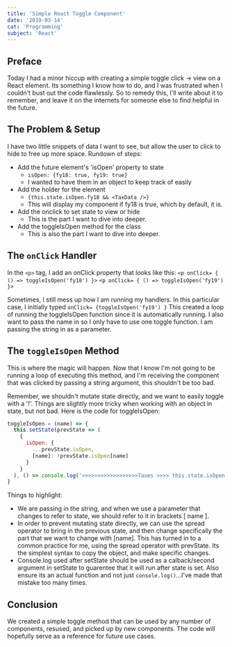 ```yaml
---
title: 'Simple React Toggle Component'
date: '2019-03-14'
cat: 'Programming'
subject: 'React'
---
```


## Preface
Today I had a minor hiccup with creating a simple toggle click -> view on a React element. Its something I know how to do, and I was frustrated when I couldn't bust out the code flawlessly. So to remedy this, I'll write about it to remember, and leave it on the internets for someone else to find helpful in the future. 

## The Problem & Setup
I have two little snippets of data I want to see, but allow the user to click to hide to free up more space. 
Rundown of steps:

- Add the future element's 'isOpen' property to state
	- `isOpen: {fy18: true, fy19: true}`
	- I wanted to have them in an object to keep track of easily
- Add the holder for the element
	- `{this.state.isOpen.fy18 && <TaxData />}`
	- This will display my component if fy18 is true, which by default, it is. 
- Add the onclick to set state to view or hide
	- This is the part I want to dive into deeper.
- Add the toggleIsOpen method for the class
	- This is also the part I want to dive into deeper.
	
## The `onClick` Handler
In the `<p>` tag, I add an onClick property that looks like this:
`<p onClick= { () => toggleIsOpen('fy18') }>`
`<p onClick= { () => toggleIsOpen('fy19') }>`
	
Sometimes, I still mess up how I am running my handlers. 
In this particular case, I initially typed `onClick= {toggleIsOpen('fy19') }`
This created a loop of running the toggleIsOpen function since it is automatically running. 
I also want to pass the name in so I only have to use one toggle function. I am passing the string in as a parameter. 

## The `toggleIsOpen` Method
This is where the magic will happen. Now that I know I'm not going to be running a loop of executing this method, and I'm receiving the component that was clicked by passing a string argument, this shouldn't be too bad. 

Remember, we shouldn't mutate state directly, and we want to easily toggle with a '!'.
Things are slightly more tricky when working with an object in state, but not bad. 
Here is the code for toggleIsOpen:
```javascript
toggleIsOpen = (name) => {
  this.setState(prevState => (
    {
      isOpen: {
        ...prevState.isOpen,
        [name]: !prevState.isOpen[name]
      }
    }
  ), () => console.log('>>>>>>>>>>>>>>>>>>Taxes >>>> this.state.isOpen', this.state.isOpen))
}
```
Things to highlight:

- We are passing in the string, and when we use a parameter that changes to refer to state, we should refer to it in brackets [ name ].
- In order to prevent mutating state directly, we can use the spread operator to bring in the previous state, and then change specifically the part that we want to change with [name]. This has turned in to a common practice for me, using the spread operator with prevState. Its the simplest syntax to copy the object, and make specific changes. 
- Console.log used after setState should be used as a calback/second argument in setState to guarentee that it will run after state is set. Also ensure its an actual function and not just `console.log()`...I've made that mistake too many times. 

## Conclusion
We created a simple toggle method that can be used by any number of components, resused, and picked up by new components. 
The code will hopefully serve as a reference for future use cases. 